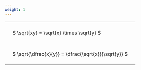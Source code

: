 ```yaml
---
weight: 1
---
```


<style type="text/css">
#T_0d124 th.col_heading {
  text-align: left;
  font-size: 1em;
}
#T_0d124 td {
  text-align: left;
  font-size: 1em;
  padding: 1.5em;
}
</style>
<table id="T_0d124">
  <thead>
  </thead>
  <tbody>
    <tr>
      <td id="T_0d124_row0_col0" class="data row0 col0" >$ \sqrt{xy} = \sqrt{x} \times \sqrt{y} $</td>
    </tr>
    <tr>
      <td id="T_0d124_row1_col0" class="data row1 col0" >$ \sqrt{\dfrac{x}{y}} = \dfrac{\sqrt{x}}{\sqrt{y}} $</td>
    </tr>
  </tbody>
</table>
